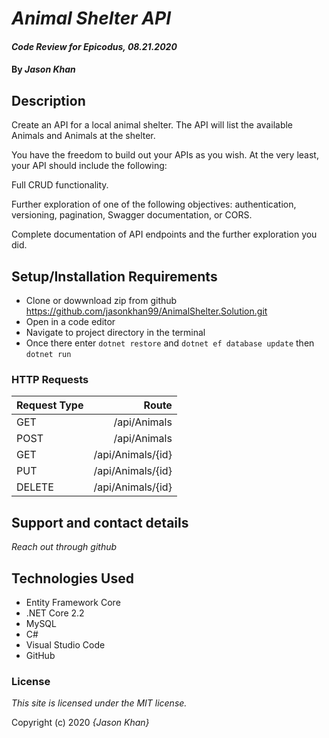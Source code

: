# _Animal Shelter API_

#### _Code Review for Epicodus, 08.21.2020_

#### By _**Jason Khan**_

## Description

Create an API for a local animal shelter. The API will list the available Animals and Animals at the shelter.

You have the freedom to build out your APIs as you wish. At the very least, your API should include the following:

Full CRUD functionality.

Further exploration of one of the following objectives: authentication, versioning, pagination, Swagger documentation, or CORS.

Complete documentation of API endpoints and the further exploration you did.

## Setup/Installation Requirements

* Clone or dowwnload zip from github https://github.com/jasonkhan99/AnimalShelter.Solution.git
* Open in a code editor
* Navigate to project directory in the terminal
* Once there enter `dotnet restore` and `dotnet ef database update` then `dotnet run`

### HTTP Requests

| Request Type  | Route |
| :---------- | -----: |
| GET | /api/Animals | 
| POST | /api/Animals | 
| GET | /api/Animals/{id} |
| PUT | /api/Animals/{id} | 
| DELETE| /api/Animals/{id} | 

## Support and contact details

_Reach out through github_

## Technologies Used

- Entity Framework Core
- .NET Core 2.2
- MySQL
- C#
- Visual Studio Code
- GitHub

### License

_This site is licensed under the MIT license._

Copyright (c) 2020 _{Jason Khan}_
